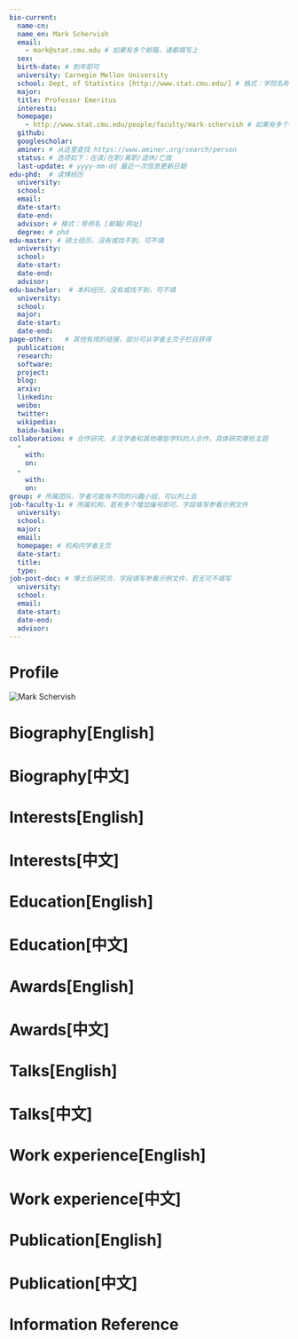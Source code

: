 ```yaml
---
bio-current:
  name-cn: 
  name_en: Mark Schervish
  email: 
    - mark@stat.cmu.edu # 如果有多个邮箱，请都填写上
  sex: 
  birth-date: # 到年即可
  university: Carnegie Mellon University 
  school: Dept, of Statistics [http://www.stat.cmu.edu/] # 格式：学院名称[学院官网链接]
  major: 
  title: Professor Emeritus
  interests: 
  homepage: 
    - http://www.stat.cmu.edu/people/faculty/mark-schervish # 如果有多个主页，请都填写上
  github: 
  googlescholar:  
  aminer: # 从这里查找 https://www.aminer.org/search/person
  status: # 选项如下：在读/在职/离职/退休/亡故
  last-update: # yyyy-mm-dd 最近一次信息更新日期
edu-phd:  # 读博经历
  university: 
  school: 
  email: 
  date-start: 
  date-end: 
  advisor: # 格式：导师名 [邮箱/网址]
  degree: # phd
edu-master: # 硕士经历，没有或找不到，可不填
  university: 
  school: 
  date-start: 
  date-end: 
  advisor:
edu-bachelor:  # 本科经历，没有或找不到，可不填
  university: 
  school: 
  major: 
  date-start: 
  date-end: 
page-other:   # 其他有用的链接，部分可从学者主页子栏目获得
  publication: 
  research: 
  software: 
  project: 
  blog: 
  arxiv: 
  linkedin: 
  weibo:
  twitter:
  wikipedia:
  baidu-baike:
collaboration: # 合作研究，关注学者和其他哪些学科的人合作，具体研究哪些主题
  - 
    with: 
    on: 
  - 
    with: 
    on: 
group: # 所属团队，学者可能有不同的兴趣小组，可以列上去
job-faculty-1: # 所属机构，若有多个增加编号即可，字段填写参看示例文件
  university: 
  school: 
  major: 
  email: 
  homepage: # 机构内学者主页
  date-start: 
  title: 
  type: 
job-post-doc: # 博士后研究员，字段填写参看示例文件，若无可不填写
  university: 
  school: 
  email: 
  date-start: 
  date-end: 
  advisor: 
---
```


# Profile

![Mark Schervish](http://www.stat.cmu.edu/sites/default/files/faculty_pictures/schervish.jpg)

# Biography[English]

# Biography[中文]

# Interests[English]

# Interests[中文]

# Education[English]

# Education[中文]

# Awards[English]

# Awards[中文]

# Talks[English]

# Talks[中文]

# Work experience[English]

# Work experience[中文]

# Publication[English]

# Publication[中文]

# Information Reference